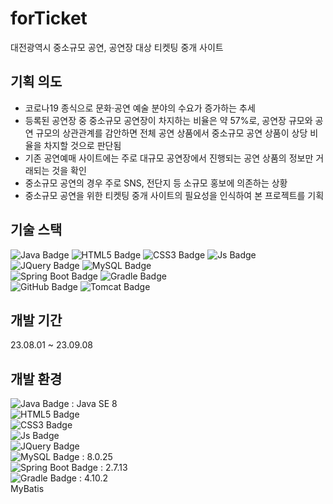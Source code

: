 # forTicket
대전광역시 중소규모 공연, 공연장 대상 티켓팅 중개 사이트

## 기획 의도
 - 코로나19 종식으로 문화·공연 예술 분야의 수요가 증가하는 추세
 - 등록된 공연장 중 중소규모 공연장이 차지하는 비율은 약 57%로, 공연장 규모와 공연 규모의 상관관계를 감안하면 전체 공연 상품에서 중소규모 공연 상품이 상당 비율을 차지할 것으로 판단됨
 - 기존 공연예매 사이트에는 주로 대규모 공연장에서 진행되는 공연 상품의 정보만 거래되는 것을 확인
 - 중소규모 공연의 경우 주로 SNS, 전단지 등 소규모 홍보에 의존하는 상황
 - 중소규모 공연을 위한 티켓팅 중개 사이트의 필요성을 인식하여 본 프로젝트를 기획

## 기술 스택
![Java Badge](https://img.shields.io/badge/Java-007396?style=flat-square&logo=java&logoColor=white)
![HTML5 Badge](https://img.shields.io/badge/HTML5-E34F26?style=flat-square&logo=HTML5&logoColor=white)
![CSS3 Badge](https://img.shields.io/badge/CSS3-1572B6?style=flat-square&logo=CSS3&logoColor=white)
![Js Badge](https://img.shields.io/badge/JavaScript-F7DF1E?style=flat-square&logo=javascript&logoColor=black)
![JQuery Badge](https://img.shields.io/badge/JQuery-%230769AD?style=flat-square&logo=jquery&logoColor=white)
![MySQL Badge](https://img.shields.io/badge/MySQL-4479A1?style=flat-square&logo=mysql&logoColor=white)
<br>
![Spring Boot Badge](https://img.shields.io/badge/Spring_Boot-6DB33F?style=flat-square&logo=SpringBoot&logoColor=white)
![Gradle Badge](https://img.shields.io/badge/Gradle-%2302303A?style=flat-square&logo=gradle&logoColor=white)
<br>
![GitHub Badge](https://img.shields.io/badge/GitHub-%23181717?style=flat-square&logo=github&logoColor=white)
![Tomcat Badge](https://img.shields.io/badge/Apache_Tomcat-%23F8DC75?style=flat-square&logo=apachetomcat&logoColor=white)

## 개발 기간
23.08.01 ~ 23.09.08

## 개발 환경
![Java Badge](https://img.shields.io/badge/Java-007396?style=flat-square&logo=java&logoColor=white) : Java SE 8 <br>
![HTML5 Badge](https://img.shields.io/badge/HTML5-E34F26?style=flat-square&logo=HTML5&logoColor=white)<br>
![CSS3 Badge](https://img.shields.io/badge/CSS3-1572B6?style=flat-square&logo=CSS3&logoColor=white)<br>
![Js Badge](https://img.shields.io/badge/JavaScript-F7DF1E?style=flat-square&logo=javascript&logoColor=black)<br>
![JQuery Badge](https://img.shields.io/badge/JQuery-%230769AD?style=flat-square&logo=jquery&logoColor=white)<br>
![MySQL Badge](https://img.shields.io/badge/MySQL-4479A1?style=flat-square&logo=mysql&logoColor=white) : 8.0.25<br>
![Spring Boot Badge](https://img.shields.io/badge/Spring_Boot-6DB33F?style=flat-square&logo=SpringBoot&logoColor=white) : 2.7.13 <br>
![Gradle Badge](https://img.shields.io/badge/Gradle-%2302303A?style=flat-square&logo=gradle&logoColor=white) : 4.10.2 <br>
MyBatis
